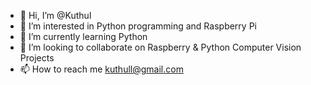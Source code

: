 - 👋 Hi, I’m @Kuthul
- 👀 I’m interested in Python programming and Raspberry Pi
- 🌱 I’m currently learning Python
- 💞️ I’m looking to collaborate on Raspberry & Python Computer Vision Projects
- 📫 How to reach me kuthull@gmail.com

<!---
Kuthul/Kuthul is a ✨ special ✨ repository because its `README.md` (this file) appears on your GitHub profile.
You can click the Preview link to take a look at your changes.
--->
